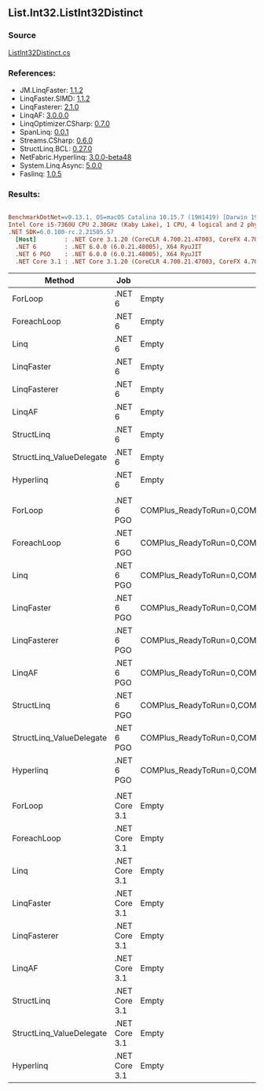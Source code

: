 ﻿## List.Int32.ListInt32Distinct

### Source
[ListInt32Distinct.cs](../LinqBenchmarks/List/Int32/ListInt32Distinct.cs)

### References:
- JM.LinqFaster: [1.1.2](https://www.nuget.org/packages/JM.LinqFaster/1.1.2)
- LinqFaster.SIMD: [1.1.2](https://www.nuget.org/packages/LinqFaster.SIMD/1.0.3)
- LinqFasterer: [2.1.0](https://www.nuget.org/packages/LinqFasterer/2.1.0)
- LinqAF: [3.0.0.0](https://www.nuget.org/packages/LinqAF/3.0.0.0)
- LinqOptimizer.CSharp: [0.7.0](https://www.nuget.org/packages/LinqOptimizer.CSharp/0.7.0)
- SpanLinq: [0.0.1](https://www.nuget.org/packages/SpanLinq/0.0.1)
- Streams.CSharp: [0.6.0](https://www.nuget.org/packages/Streams.CSharp/0.6.0)
- StructLinq.BCL: [0.27.0](https://www.nuget.org/packages/StructLinq/0.27.0)
- NetFabric.Hyperlinq: [3.0.0-beta48](https://www.nuget.org/packages/NetFabric.Hyperlinq/3.0.0-beta48)
- System.Linq.Async: [5.0.0](https://www.nuget.org/packages/System.Linq.Async/5.0.0)
- Faslinq: [1.0.5](https://www.nuget.org/packages/Faslinq/1.0.5)

### Results:
``` ini

BenchmarkDotNet=v0.13.1, OS=macOS Catalina 10.15.7 (19H1419) [Darwin 19.6.0]
Intel Core i5-7360U CPU 2.30GHz (Kaby Lake), 1 CPU, 4 logical and 2 physical cores
.NET SDK=6.0.100-rc.2.21505.57
  [Host]        : .NET Core 3.1.20 (CoreCLR 4.700.21.47003, CoreFX 4.700.21.47101), X64 RyuJIT
  .NET 6        : .NET 6.0.0 (6.0.21.48005), X64 RyuJIT
  .NET 6 PGO    : .NET 6.0.0 (6.0.21.48005), X64 RyuJIT
  .NET Core 3.1 : .NET Core 3.1.20 (CoreCLR 4.700.21.47003, CoreFX 4.700.21.47101), X64 RyuJIT


```
|                   Method |           Job |                                                   EnvironmentVariables |       Runtime | Duplicates | Count |        Mean |    Error |   StdDev |        Ratio | RatioSD |  Gen 0 | Allocated |
|------------------------- |-------------- |----------------------------------------------------------------------- |-------------- |----------- |------ |------------:|---------:|---------:|-------------:|--------:|-------:|----------:|
|                  ForLoop |        .NET 6 |                                                                  Empty |      .NET 6.0 |          4 |   100 |  3,527.6 ns | 30.44 ns | 26.99 ns |     baseline |         | 2.8687 |   6,000 B |
|              ForeachLoop |        .NET 6 |                                                                  Empty |      .NET 6.0 |          4 |   100 |  3,817.0 ns | 23.46 ns | 21.94 ns | 1.08x slower |   0.01x | 2.8687 |   6,000 B |
|                     Linq |        .NET 6 |                                                                  Empty |      .NET 6.0 |          4 |   100 |  6,773.7 ns | 36.33 ns | 33.98 ns | 1.92x slower |   0.02x | 2.8687 |   6,000 B |
|               LinqFaster |        .NET 6 |                                                                  Empty |      .NET 6.0 |          4 |   100 |    889.1 ns |  4.20 ns |  3.93 ns | 3.96x faster |   0.03x |      - |         - |
|             LinqFasterer |        .NET 6 |                                                                  Empty |      .NET 6.0 |          4 |   100 |  6,021.8 ns | 70.29 ns | 65.75 ns | 1.71x slower |   0.02x | 5.2032 |  10,896 B |
|                   LinqAF |        .NET 6 |                                                                  Empty |      .NET 6.0 |          4 |   100 |  9,966.4 ns | 89.65 ns | 83.86 ns | 2.82x slower |   0.03x | 5.9204 |  12,400 B |
|               StructLinq |        .NET 6 |                                                                  Empty |      .NET 6.0 |          4 |   100 |  3,822.6 ns | 20.46 ns | 18.13 ns | 1.08x slower |   0.01x | 0.0153 |      32 B |
| StructLinq_ValueDelegate |        .NET 6 |                                                                  Empty |      .NET 6.0 |          4 |   100 |  3,935.6 ns | 14.06 ns | 11.74 ns | 1.12x slower |   0.01x |      - |         - |
|                Hyperlinq |        .NET 6 |                                                                  Empty |      .NET 6.0 |          4 |   100 |  3,713.0 ns | 13.34 ns | 11.14 ns | 1.05x slower |   0.01x |      - |         - |
|                          |               |                                                                        |               |            |       |             |          |          |              |         |        |           |
|                  ForLoop |    .NET 6 PGO | COMPlus_ReadyToRun=0,COMPlus_TC_QuickJitForLoops=1,COMPlus_TieredPGO=1 |      .NET 6.0 |          4 |   100 |  3,448.7 ns | 17.58 ns | 15.59 ns |     baseline |         | 2.8687 |   6,000 B |
|              ForeachLoop |    .NET 6 PGO | COMPlus_ReadyToRun=0,COMPlus_TC_QuickJitForLoops=1,COMPlus_TieredPGO=1 |      .NET 6.0 |          4 |   100 |  3,510.2 ns | 21.43 ns | 19.00 ns | 1.02x slower |   0.01x | 2.8687 |   6,000 B |
|                     Linq |    .NET 6 PGO | COMPlus_ReadyToRun=0,COMPlus_TC_QuickJitForLoops=1,COMPlus_TieredPGO=1 |      .NET 6.0 |          4 |   100 |  4,356.5 ns | 35.32 ns | 31.31 ns | 1.26x slower |   0.01x | 2.8687 |   6,000 B |
|               LinqFaster |    .NET 6 PGO | COMPlus_ReadyToRun=0,COMPlus_TC_QuickJitForLoops=1,COMPlus_TieredPGO=1 |      .NET 6.0 |          4 |   100 |    672.8 ns |  2.70 ns |  2.40 ns | 5.13x faster |   0.03x |      - |         - |
|             LinqFasterer |    .NET 6 PGO | COMPlus_ReadyToRun=0,COMPlus_TC_QuickJitForLoops=1,COMPlus_TieredPGO=1 |      .NET 6.0 |          4 |   100 |  4,192.0 ns | 52.92 ns | 49.50 ns | 1.22x slower |   0.02x | 5.2032 |  10,896 B |
|                   LinqAF |    .NET 6 PGO | COMPlus_ReadyToRun=0,COMPlus_TC_QuickJitForLoops=1,COMPlus_TieredPGO=1 |      .NET 6.0 |          4 |   100 |  7,679.4 ns | 77.59 ns | 72.58 ns | 2.23x slower |   0.03x | 5.9280 |  12,400 B |
|               StructLinq |    .NET 6 PGO | COMPlus_ReadyToRun=0,COMPlus_TC_QuickJitForLoops=1,COMPlus_TieredPGO=1 |      .NET 6.0 |          4 |   100 |  3,825.7 ns | 23.50 ns | 19.63 ns | 1.11x slower |   0.01x | 0.0153 |      32 B |
| StructLinq_ValueDelegate |    .NET 6 PGO | COMPlus_ReadyToRun=0,COMPlus_TC_QuickJitForLoops=1,COMPlus_TieredPGO=1 |      .NET 6.0 |          4 |   100 |  3,798.4 ns | 10.19 ns |  9.04 ns | 1.10x slower |   0.01x |      - |         - |
|                Hyperlinq |    .NET 6 PGO | COMPlus_ReadyToRun=0,COMPlus_TC_QuickJitForLoops=1,COMPlus_TieredPGO=1 |      .NET 6.0 |          4 |   100 |  3,312.7 ns | 24.60 ns | 21.81 ns | 1.04x faster |   0.01x |      - |         - |
|                          |               |                                                                        |               |            |       |             |          |          |              |         |        |           |
|                  ForLoop | .NET Core 3.1 |                                                                  Empty | .NET Core 3.1 |          4 |   100 |  5,825.0 ns | 33.89 ns | 30.04 ns |     baseline |         | 2.8687 |   6,000 B |
|              ForeachLoop | .NET Core 3.1 |                                                                  Empty | .NET Core 3.1 |          4 |   100 |  6,844.2 ns | 37.75 ns | 35.31 ns | 1.18x slower |   0.01x | 2.8687 |   6,000 B |
|                     Linq | .NET Core 3.1 |                                                                  Empty | .NET Core 3.1 |          4 |   100 |  9,231.2 ns | 45.39 ns | 40.24 ns | 1.58x slower |   0.01x | 2.0599 |   4,320 B |
|               LinqFaster | .NET Core 3.1 |                                                                  Empty | .NET Core 3.1 |          4 |   100 |    903.8 ns |  2.12 ns |  1.77 ns | 6.44x faster |   0.03x |      - |         - |
|             LinqFasterer | .NET Core 3.1 |                                                                  Empty | .NET Core 3.1 |          4 |   100 |  7,920.6 ns | 38.57 ns | 34.19 ns | 1.36x slower |   0.01x | 5.2032 |  10,896 B |
|                   LinqAF | .NET Core 3.1 |                                                                  Empty | .NET Core 3.1 |          4 |   100 | 11,200.0 ns | 95.06 ns | 79.38 ns | 1.92x slower |   0.02x | 5.9204 |  12,400 B |
|               StructLinq | .NET Core 3.1 |                                                                  Empty | .NET Core 3.1 |          4 |   100 |  4,300.1 ns | 31.60 ns | 28.02 ns | 1.35x faster |   0.01x | 0.0153 |      32 B |
| StructLinq_ValueDelegate | .NET Core 3.1 |                                                                  Empty | .NET Core 3.1 |          4 |   100 |  4,175.2 ns | 81.88 ns | 91.01 ns | 1.39x faster |   0.03x |      - |         - |
|                Hyperlinq | .NET Core 3.1 |                                                                  Empty | .NET Core 3.1 |          4 |   100 |  3,792.5 ns | 39.19 ns | 32.73 ns | 1.53x faster |   0.01x |      - |         - |
